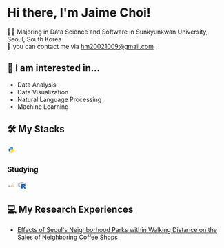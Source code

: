 # Hi there, I'm Jaime Choi!
🏃‍♀️ Majoring in Data Science and Software in Sunkyunkwan University, Seoul, South Korea
<br/> 💌  you can contact me via hm20021009@gmail.com .
## 💭 I am interested in...
* Data Analysis
* Data Visualization
* Natural Language Processing
* Machine Learning
## 🛠 My Stacks
<code><img height="20" src="https://raw.githubusercontent.com/github/explore/80688e429a7d4ef2fca1e82350fe8e3517d3494d/topics/python/python.png"></code>
### Studying
<code><img height="20" src="https://raw.githubusercontent.com/github/explore/80688e429a7d4ef2fca1e82350fe8e3517d3494d/topics/mysql/mysql.png"></code>
<code><img height="20" src="https://raw.githubusercontent.com/github/explore/80688e429a7d4ef2fca1e82350fe8e3517d3494d/topics/r/r.png"></code>
## 💻 My Research Experiences
* [Effects of Seoul's Neighborhood Parks within Walking Distance on the Sales of Neighboring Coffee Shops](https://drive.google.com/file/d/1VCmtU1hw9ni00TkvQEx3JB8KvkIwTcNg/view?usp=sharing/)
